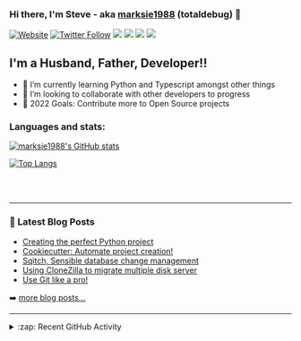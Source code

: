 ### Hi there, I'm Steve - aka [marksie1988][website] (totaldebug) 👋

[![Website](https://img.shields.io/website?label=totaldebug.uk&style=for-the-badge&url=https%3A%2F%2Ftotaldebug.uk)](https://totaldebug.uk)
[![Twitter Follow](https://img.shields.io/twitter/follow/marksie1988?color=1DA1F2&logo=twitter&style=for-the-badge)](https://twitter.com/intent/follow?original_referer=https%3A%2F%2Fgithub.com%marksie1988&screen_name=marksie1988)
[![](https://img.shields.io/badge/-@marksie1988-%23181717?style=for-the-badge&logo=github)](https://github.com/marksie1988)
[![](https://img.shields.io/badge/-@totaldebug-%23181717?style=for-the-badge&logo=github)](https://github.com/totaldebug)
[![](https://img.shields.io/badge/-@totaldebug-%23FF0000?style=for-the-badge&logo=youtube)][youtube]
[![](https://img.shields.io/badge/-@totaldebug-%230077B5?style=for-the-badge&logo=linkedin)][linkedin]

## I'm a Husband, Father, Developer!!

- 🌱 I’m currently learning Python and Typescript amongst other things
- 👯 I’m looking to collaborate with other developers to progress
- 🥅 2022 Goals: Contribute more to Open Source projects

### Languages and stats:

[![marksie1988's GitHub stats](https://github-readme-stats.vercel.app/api?username=marksie1988&show_icons=true&layout=compact&theme=dark)](https://github.com/marksie1988)

[![Top Langs](https://github-readme-stats.vercel.app/api/top-langs/?username=marksie1988&layout=compact&theme=dark)](https://github.com/marksie1988)

<br />
<br />

---

### 📕 Latest Blog Posts

<!-- BLOG-POST-LIST:START -->
- [Creating the perfect Python project](https://totaldebug.uk/posts/creating-the-perfect-python-project/)
- [Cookiecutter: Automate project creation!](https://totaldebug.uk/posts/cookiecutter-automate-project-creation/)
- [Sqitch, Sensible database change management](https://totaldebug.uk/posts/sqitch-sensible-database-change-management/)
- [Using CloneZilla to migrate multiple disk server](https://totaldebug.uk/posts/using-clonezilla-to-migrate-multi-disk-server/)
- [Use Git like a pro!](https://totaldebug.uk/posts/use-git-like-a-pro/)
<!-- BLOG-POST-LIST:END -->

➡️ [more blog posts...](https://totaldebug.uk/blog/)

---

<details>
  <summary>:zap: Recent GitHub Activity</summary>

<!--START_SECTION:activity-->
1. 🗣 Commented on [#107](https://github.com/totaldebug/pyarr/issues/107) in [totaldebug/pyarr](https://github.com/totaldebug/pyarr)
2. 🎉 Merged PR [#699](https://github.com/totaldebug/atomic-calendar-revive/pull/699) in [totaldebug/atomic-calendar-revive](https://github.com/totaldebug/atomic-calendar-revive)
3. ❗️ Closed issue [#1933](https://github.com/iamkun/dayjs/issues/1933) in [iamkun/dayjs](https://github.com/iamkun/dayjs)
4. 🗣 Commented on [#1933](https://github.com/iamkun/dayjs/issues/1933) in [iamkun/dayjs](https://github.com/iamkun/dayjs)
5. 🎉 Merged PR [#704](https://github.com/totaldebug/atomic-calendar-revive/pull/704) in [totaldebug/atomic-calendar-revive](https://github.com/totaldebug/atomic-calendar-revive)
<!--END_SECTION:activity-->

</details>

[website]: https://totaldebug.uk
[twitter]: https://twitter.com/marksie1988
[youtube]: https://www.youtube.com/channel/UCEvfqr8PBoLTc6FiitXrWCQ
[linkedin]: https://linkedin.com/in/marksie1988
